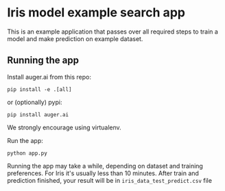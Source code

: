 # Iris model example search app

This is an example application that passes over all required steps to train a model 
and make prediction on example dataset.

## Running the app
Install auger.ai from this repo:
```
pip install -e .[all]
```
or (optionally) pypi:

```
pip install auger.ai
```
We strongly encourage using virtualenv.

Run the app:
```
python app.py
```
Running the app may take a while, depending on dataset and training preferences. 
For Iris it's usually less than 10 minutes. After train and prediction finished, your result will be in `iris_data_test_predict.csv` file
